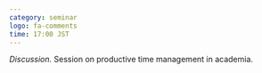 ```yaml
---
category: seminar
logo: fa-comments
time: 17:00 JST
---
```


*Discussion.*  Session on productive time management in academia. 


